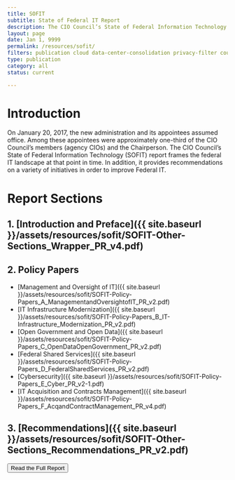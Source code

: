 ```yaml
---
title: SOFIT
subtitle: State of Federal IT Report
description: The CIO Council’s State of Federal Information Technology (SOFIT) report frames the federal IT landscape during the transition to the new administration in 2017. It also highlights recommendations to improve Federal IT.
layout: page
date: Jan 1, 9999
permalink: /resources/sofit/
filters: publication cloud data-center-consolidation privacy-filter council-operations cybersecurity accessibility current
type: publication
category: all
status: current

---
```

<!--Unlike other resource filters, which just create the resource card, this MD file also creates a landing page for SOFIT. The landing page shows the content below-->

# Introduction
On January 20, 2017, the new administration and its appointees assumed office. Among these appointees were approximately one-third of the CIO Council’s members (agency CIOs) and the Chairperson. The CIO Council’s State of Federal Information Technology (SOFIT) report frames the federal IT landscape at that point in time. In addition, it provides recommendations on a variety of initiatives in order to improve Federal IT.

# Report Sections
## 1. [Introduction and Preface]({{ site.baseurl }}/assets/resources/sofit/SOFIT-Other-Sections_Wrapper_PR_v4.pdf)
## 2. Policy Papers
  * [Management and Oversight of IT]({{ site.baseurl }}/assets/resources/sofit/SOFIT-Policy-Papers_A_ManagementandOversightofIT_PR_v2.pdf)
  * [IT Infrastructure Modernization]({{ site.baseurl }}/assets/resources/sofit/SOFIT-Policy-Papers_B_IT-Infrastructure_Modernization_PR_v2.pdf)
  * [Open Government and Open Data]({{ site.baseurl }}/assets/resources/sofit/SOFIT-Policy-Papers_C_OpenDataOpenGovernment_PR_v2.pdf)
  * [Federal Shared Services]({{ site.baseurl }}/assets/resources/sofit/SOFIT-Policy-Papers_D_FederalSharedServices_PR_v2.pdf)
  * [Cybersecurity]({{ site.baseurl }}/assets/resources/sofit/SOFIT-Policy-Papers_E_Cyber_PR_v2-1.pdf)
  * [IT Acquisition and Contracts Management]({{ site.baseurl }}/assets/resources/sofit/SOFIT-Policy-Papers_F_AcqandContractManagement_PR_v4.pdf)

## 3. [Recommendations]({{ site.baseurl }}/assets/resources/sofit/SOFIT-Other-Sections_Recommendations_PR_v2.pdf)

<a href="{{ page.attachment }}"><button class="usa-button">Read the Full Report</button></a>
